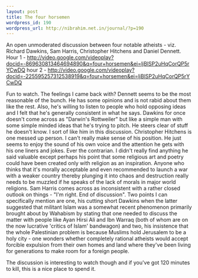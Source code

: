 ```yaml
--- 
layout: post
title: The four horsemen
wordpress_id: 190
wordpress_url: http://nibrahim.net.in/journal/?p=190
---
```

An open unmoderated discussion between four notable atheists - viz. Richard Dawkins, Sam Harris, Christopher Hitchens and Daniel Dennett.
Hour 1 - <a href="http://video.google.com/videoplay?docid=-869630813464694890&q=four+horsemen&ei=ljBlSP2uHqCorQP5rYCwDQ">http://video.google.com/videoplay?docid=-869630813464694890&q=four+horsemen&ei=ljBlSP2uHqCorQP5rYCwDQ</a>
hour 2 - <a href="http://video.google.com/videoplay?docid=-225595257312538919&q=four+horsemen&ei=ljBlSP2uHqCorQP5rYCwDQ">http://video.google.com/videoplay?docid=-225595257312538919&q=four+horsemen&ei=ljBlSP2uHqCorQP5rYCwDQ</a>

Fun to watch. The feelings I came back with?
Dennett seems to be the most reasonable of the bunch. He has some opinions and is not rabid about them like the rest. Also, he's willing to listen to people who hold opposing ideas and I felt that he's generally consistent in what he says.
Dawkins for once doesn't come across as "Darwin's Rottweiler" but like a simple man with some simple minded ideas that he's trying to pitch. He steers clear of stuff he doesn't know. I sort of like him in this discussion.
Christopher Hitchens is one messed up person. I can't really make sense of his position. He just seems to enjoy the sound of his own voice and  the attention he gets with his one liners and jokes. Ever the contrarian. I didn't really find anything he said valuable except perhaps his point that some religious art and poetry could have been created only with religion as an inspiration. Anyone who thinks that it's morally acceptable and even recommended to launch a war with a weaker country thereby plunging it into chaos and destruction really needs to be muzzled if he speaks of the lack of morals in major world religions. 
Sam Harris comes across as inconsistent with a rather closed outlook on things - "I'm right. End of discussion". Two points I can specifically mention are one, his cutting short Dawkins when the latter suggested that militant Islam was a somewhat recent phenomenon primarily brought about by Wahabism by stating that one needed to discuss the matter with people like Ayan Hirsi Ali and Ibn Warraq (both of whom are on the now lucrative 'critics of Islam' bandwagon) and two, his insistence that the whole Palestinian problem is because Muslims hold Jerusalem to be a holy city - one wonders whether completely rational atheists would accept forcible expulsion from their own homes and land where they've been living for generations to make room for a foreign people.

The discussion is interesting to watch though and if you've got 120 minutes to kill, this is a nice place to spend it. 
